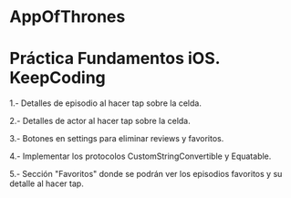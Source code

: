 # AppOfThrones

# Práctica Fundamentos iOS. KeepCoding


1.- Detalles de episodio al hacer tap sobre la celda.

2.- Detalles de actor al hacer tap sobre la celda.

3.- Botones en settings para eliminar reviews y favoritos.

4.- Implementar los protocolos CustomStringConvertible y Equatable.

5.- Sección "Favoritos" donde se podrán ver los episodios favoritos y su detalle al hacer tap.
